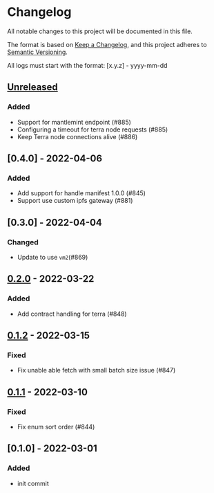 # Changelog
All notable changes to this project will be documented in this file.

The format is based on [Keep a Changelog](https://keepachangelog.com/en/1.0.0/),
and this project adheres to [Semantic Versioning](https://semver.org/spec/v2.0.0.html).

All logs must start with the format: [x.y.z] - yyyy-mm-dd

## [Unreleased]

### Added
- Support for mantlemint endpoint (#885)
- Configuring a timeout for terra node requests (#885)
- Keep Terra node connections alive (#886)

## [0.4.0] - 2022-04-06
### Added
- Add support for handle manifest 1.0.0 (#845)
- Support use custom ipfs gateway (#881)

## [0.3.0] - 2022-04-04
### Changed
- Update to use `vm2`(#869)

## [0.2.0] - 2022-03-22
### Added
- Add contract handling for terra (#848)

## [0.1.2] - 2022-03-15
### Fixed
- Fix unable able fetch with small batch size issue (#847)

## [0.1.1] - 2022-03-10
### Fixed
- Fix enum sort order (#844)

## [0.1.0] - 2022-03-01
### Added
- init commit

[Unreleased]: https://github.com/subquery/subql/compare/node-terra/0.2.0...HEAD
[0.2.0]: https://github.com/subquery/subql/compare/node/0.1.1...node/0.2.0
[0.1.2]: https://github.com/subquery/subql/compare/node/0.1.1...node/0.1.2
[0.1.1]: https://github.com/subquery/subql/compare/node/0.1.0...node/0.1.1
